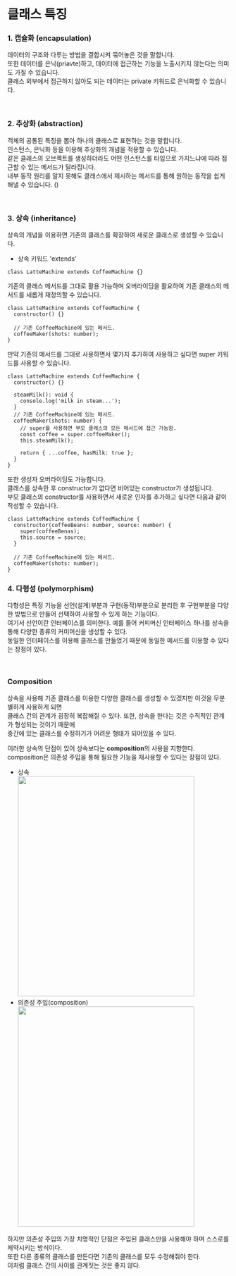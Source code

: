 # 클래스 특징

### 1. 캡슐화 (encapsulation)

데이터의 구조와 다루는 방법을 결합시켜 묶어놓은 것을 말합니다.
</br>
또한 데이터를 은닉(priavte)하고, 데이터에 접근하는 기능을 노출시키지 않는다는 의미도 가질 수 있습니다.
</br>
클래스 외부에서 접근하지 않아도 되는 데이터는 private 키워드로 은닉화할 수 있습니다.

</br>

### 2. 추상화 (abstraction)

객체의 공통된 특징을 뽑아 하나의 클래스로 표현하는 것을 말합니다.
</br>
인스턴스, 은닉화 등을 이용해 추상화의 개념을 적용할 수 있습니다.
</br>
같은 클래스의 오브젝트를 생성하더라도 어떤 인스턴스를 타입으로 가지느냐에 따라 접근할 수 있는 메서드가 달라집니다.
</br>
내부 동작 원리를 알지 못해도 클래스에서 제시하는 메서드를 통해 원하는 동작을 쉽게 해낼 수 있습니다. ()

</br>

### 3. 상속 (inheritance)

상속의 개념을 이용하면 기존의 클래스를 확장하여 새로운 클래스로 생성할 수 있습니다.

- 상속 키워드 'extends'

```tsx
class LatteMachine extends CoffeeMachine {}
```

기존의 클래스 메서드를 그대로 활용 가능하며 오버라이딩을 활요하여 기존 클래스의 메서드를 새롭게 재정의할 수 있습니다.

```tsx
class LatteMachine extends CoffeeMachine {
  constructor() {}

  // 기존 CoffeeMachine에 있는 메서드.
  coffeeMaker(shots: number);
}
```

만약 기존의 메서드를 그대로 사용하면서 몇가지 추가하여 사용하고 싶다면 super 키워드를 사용할 수 있습니다.

```tsx
class LatteMachine extends CoffeeMachine {
  constructor() {}

  steamMilk(): void {
    console.log('milk in steam...');
  }
  // 기존 CoffeeMachine에 있는 메서드.
  coffeeMaker(shots: number) {
    // super를 사용하면 부모 클래스의 모든 메서드에 접근 가능함.
    const coffee = super.coffeeMaker();
    this.steamMilk();

    return { ...coffee, hasMilk: true };
  }
}
```

또한 생성자 오버라이딩도 가능합니다.<br>
클래스를 상속한 후 constructor가 없다면 비어있는 constructor가 생성됩니다. <br>
부모 클래스의 constructor를 사용하면서 새로운 인자를 추가하고 싶다면 다음과 같이 작성할 수 있습니다.

```tsx
class LatteMachine extends CoffeeMachine {
  constructor(coffeeBeans: number, source: number) {
    super(coffeeBenas);
    this.source = source;
  }

  // 기존 CoffeeMachine에 있는 메서드.
  coffeeMaker(shots: number);
}
```

### 4. 다형성 (polymorphism)

다형성은 특정 기능을 선언(설계)부분과 구현(동작)부분으로 분리한 후 구현부분을 다양한 방법으로 만들어 선택하여 사용할 수 있게 하는 기능이다. </br>
여기서 선언이란 인터페이스를 의미한다. 예를 들어 커피머신 인터페이스 하나를 상속을 통해 다양한 종류의 커미머신을 생성할 수 있다. <br>
동일한 인터페이스를 이용해 클래스를 만들었기 때문에 동일한 메서드를 이용할 수 있다는 장점이 있다.

<br>

### Composition

상속을 사용해 기존 클래스를 이용한 다양한 클래스를 생성할 수 있겠지만 이것을 무분별하게 사용하게 되면 <br> 클래스 간의 관계가 굉장히 복잡해질 수 있다. 또한, 상속을 한다는 것은 수직적인 관계가 형성되는 것이기 때문에 <br>
중간에 있는 클래스를 수정하기가 어려운 형태가 되어있을 수 있다. <br>

이러한 상속의 단점이 있어 상속보다는 <b>composition</b>의 사용을 지향한다. <br>
composition은 의존성 주입을 통해 필요한 기능을 재사용할 수 있다는 장점이 있다.

- 상속 <br>
  <img src="https://user-images.githubusercontent.com/79014269/179396745-ba05b6c4-01e1-45f3-b6fb-6929ec834fb4.jpeg" width="400" height="500"/>
  <br>
- 의존성 주입(composition)
  <img src="https://user-images.githubusercontent.com/79014269/179396767-d6e6b6a9-1607-492b-818c-1a06bcc0a48a.jpeg" width="400" height="500"/>

하지만 의존성 주입의 가장 치명적인 단점은 주입된 클래스만을 사용해야 하며 스스로를 제약시키는 방식이다. <br>
또한 다른 종류의 클래스를 만든다면 기존의 클래스를 모두 수정해줘야 한다. <br>
이처럼 클래스 간의 사이를 관계짓는 것은 좋지 않다.
